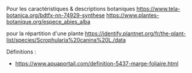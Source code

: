 
Pour les caractéristiques & descriptions botaniques
https://www.tela-botanica.org/bdtfx-nn-74929-synthese
https://www.plantes-botanique.org/espece_abies_alba



pour la répartition d'une plante
https://identify.plantnet.org/fr/the-plant-list/species/Scrophularia%20canina%20L./data

Définitions :
- https://www.aquaportail.com/definition-5437-marge-foliaire.html




